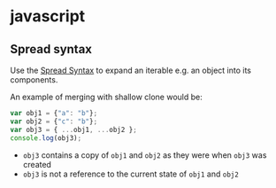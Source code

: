 # javascript

## Spread syntax

Use the [Spread Syntax](https://developer.mozilla.org/en-US/docs/Web/JavaScript/Reference/Operators/Spread_syntax) to expand an iterable e.g. an object into its components.

An example of merging with shallow clone would be:

```javascript
var obj1 = {"a": "b"};
var obj2 = {"c": "b"};
var obj3 = { ...obj1, ...obj2 };
console.log(obj3);
```

* `obj3` contains a copy of `obj1` and `obj2` as they were when `obj3` was created
* `obj3` is not a reference to the current state of `obj1` and `obj2`